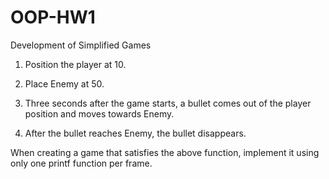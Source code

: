 # OOP-HW1
Development of Simplified Games

1. Position the player at 10.

2. Place Enemy at 50.

3. Three seconds after the game starts, a bullet comes out of the player position and moves towards Enemy.

4. After the bullet reaches Enemy, the bullet disappears.

When creating a game that satisfies the above function, implement it using only one printf function per frame.